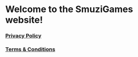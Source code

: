 # Welcome to the SmuziGames website!

### [Privacy Policy](/smuzigames.github.io/privacy_policy.md)
### [Terms & Conditions](/smuzigames.github.io/terms_and_conditions.md)
